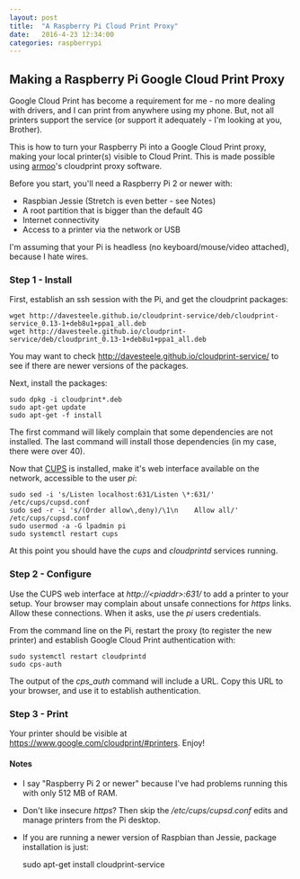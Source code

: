 ```yaml
---
layout: post
title:  "A Raspberry Pi Cloud Print Proxy"
date:   2016-4-23 12:34:00
categories: raspberrypi
---
```


## Making a Raspberry Pi Google Cloud Print Proxy

Google Cloud Print has become a requirement for me - no more dealing
with drivers, and I can print from anywhere using my phone. But, not all
printers support the service (or support it adequately - I'm looking at you,
Brother).

This is how to turn your Raspberry Pi into a Google Cloud Print proxy, making
your local printer(s) visible to Cloud Print. This is made possible using
[armoo](https://github.com/armooo)'s cloudprint proxy software.

Before you start, you'll need a Raspberry Pi 2 or newer with:

* Raspbian Jessie (Stretch is even better - see Notes)
* A root partition that is bigger than the default 4G
* Internet connectivity
* Access to a printer via the network or USB

I'm assuming that your Pi is headless (no keyboard/mouse/video attached),
because I hate wires.

### Step 1 - Install

First, establish an ssh session with the Pi, and get the cloudprint packages:

    wget http://davesteele.github.io/cloudprint-service/deb/cloudprint-service_0.13-1+deb8u1+ppa1_all.deb
    wget http://davesteele.github.io/cloudprint-service/deb/cloudprint_0.13-1+deb8u1+ppa1_all.deb

You may want to check http://davesteele.github.io/cloudprint-service/ to see
if there are newer versions of the packages.

Next, install the packages:

    sudo dpkg -i cloudprint*.deb
    sudo apt-get update
    sudo apt-get -f install

The first command will likely complain that some dependencies are not
installed. The last command will install those dependencies (in my case,
there were over 40).

Now that [CUPS](https://www.cups.org/) is installed, make it's web interface
available on the network, accessible to the user _pi_:

    sudo sed -i 's/Listen localhost:631/Listen \*:631/' /etc/cups/cupsd.conf
    sudo sed -r -i 's/(Order allow\,deny)/\1\n    Allow all/' /etc/cups/cupsd.conf
    sudo usermod -a -G lpadmin pi
    sudo systemctl restart cups

At this point you should have the _cups_ and _cloudprintd_ services running.

### Step 2 - Configure

Use the CUPS web interface at _http&#58;//&lt;piaddr&gt;:631/_ to add a
printer to your setup. Your browser may complain about unsafe connections
for _https_ links. Allow these connections. When it asks, use the _pi_
users credentials.

From the command line on the Pi, restart the proxy (to register the new
printer) and establish Google Cloud Print authentication
with:

    sudo systemctl restart cloudprintd
    sudo cps-auth

The output of the _cps_auth_ command will include a URL. Copy this URL to your browser,
and use it to establish authentication. 

### Step 3 - Print

Your printer should be visible at https://www.google.com/cloudprint/#printers. Enjoy!

#### Notes

* I say "Raspberry Pi 2 or newer" because I've had problems running this with only 
512 MB of RAM.
* Don't like insecure _https_? Then skip the _/etc/cups/cupsd.conf_ edits and
manage printers from the Pi desktop.
* If you are running a newer version of Raspbian than Jessie, package
installation is just:

    sudo apt-get install cloudprint-service

